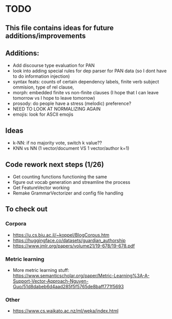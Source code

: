 # TODO
This file contains ideas for future additions/improvements
------

## Additions:
- Add discourse type evaluation for PAN
- look into adding special rules for dep parser for PAN data (so I dont have to do information injection)
- syntax feats: counts of certain dependency labels, finite verb subject ommision, type of rel clause, 
- morph: embedded finite vs non-finite clauses (I hope that I can leave tomorrow vs I hope to leave tomorrow)
- prosody: do people have a stress (melodic) preference?
- NEED TO LOOK AT NORMALIZING AGAIN
- emojis: look for ASCII emojis

## Ideas
- k-NN: if no majority vote, switch k value??
- KNN vs NN (1 vector/document VS 1 vector/author k=1)


## Code rework next steps (1/26)
- Get counting functions functioning the same 
- figure out vocab generation and streamline the process
- Get FeatureVector working
- Remake GrammarVectorizer and config file handling

## To check out

### Corpora
- https://u.cs.biu.ac.il/~koppel/BlogCorpus.htm
- https://huggingface.co/datasets/guardian_authorship
- https://www.jmlr.org/papers/volume21/19-678/19-678.pdf
### Metric learning
- More metric learning stuff: https://www.semanticscholar.org/paper/Metric-Learning%3A-A-Support-Vector-Approach-Nguyen-Guo/51d8dabeb6d4aad285f5f5765de8baff771f5693
### Other
- https://www.cs.waikato.ac.nz/ml/weka/index.html